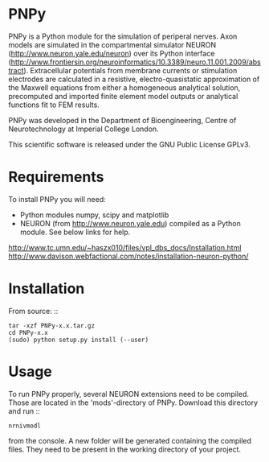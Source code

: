 PNPy
====

PNPy is a Python module for the simulation of periperal nerves. Axon models are simulated in the compartmental simulator NEURON (http://www.neuron.yale.edu/neuron) over its Python interface (http://www.frontiersin.org/neuroinformatics/10.3389/neuro.11.001.2009/abstract). Extracellular potentials from membrane currents or stimulation electrodes are calculated in a resistive, electro-quasistatic approximation of the Maxwell equations from either a homogeneous analytical solution, precomputed and imported finite element model outputs or analytical functions fit to FEM results. 

PNPy was developed in the Department of Bioengineering, Centre of Neurotechnology at Imperial College London.

This scientific software is released under the GNU Public License GPLv3.


Requirements
============

To install PNPy you will need:

- Python modules numpy, scipy and matplotlib
- NEURON (from http://www.neuron.yale.edu) compiled as a Python module. See below links for help.

http://www.tc.umn.edu/~haszx010/files/vpl_dbs_docs/Installation.html
http://www.davison.webfactional.com/notes/installation-neuron-python/


Installation
============


From source:
::

    tar -xzf PNPy-x.x.tar.gz
    cd PNPy-x.x
    (sudo) python setup.py install (--user)


Usage
============

To run PNPy properly, several NEURON extensions need to be compiled. Those are located in the 'mods'-directory of PNPy. Download this directory and run 
::

	nrnivmodl
from the console. A new folder will be generated containing the compiled files. They need to be present in the working directory of your project.


